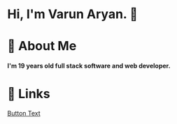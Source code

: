 # Hi, I'm Varun Aryan. 👋
# 🚀 About Me
#### **I'm 19 years old full stack software and web developer.**
# 🔗 **Links**
[Button Text](#)

